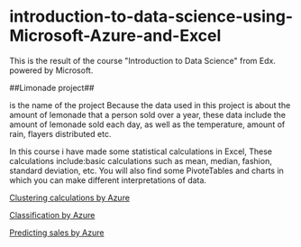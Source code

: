 # introduction-to-data-science-using-Microsoft-Azure-and-Excel
This is the result of the course "Introduction to Data Science" from Edx. powered by Microsoft. 

##Limonade project##

is the name of the project Because the data used in this project is about the amount of lemonade that a person sold over a year, these data include the amount of lemonade sold each day, as well as the temperature, amount of rain, flayers distributed etc. 

In this course i have made some statistical calculations in Excel, These calculations include:basic calculations such as mean, median, fashion, standard deviation, etc.
You will also find some PivoteTables and charts in which you can make different interpretations of data.


[Clustering calculations by Azure](https://gallery.cortanaintelligence.com/Experiment/Lemonade-Clustering-Customers-3)

[Classification by Azure](https://gallery.cortanaintelligence.com/Experiment/Lemonade-Classification-5)

[Predicting sales by Azure](https://gallery.azure.ai/Experiment/Predict-Lemonade-Sales-5)


